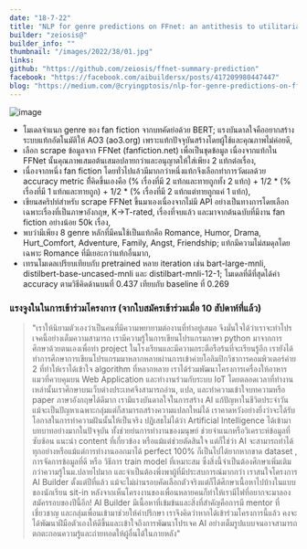 ```yaml
---
date: "18-7-22"
title: "NLP for genre predictions on FFnet: an antithesis to utilitarianism"
builder: "zeiosis@"
builder_info: ""
thumbnail: "/images/2022/38/01.jpg"
links:
github: "https://github.com/zeiosis/ffnet-summary-prediction"
facebook: "https://facebook.com/aibuildersx/posts/417209980447447"
blog: "https://medium.com/@cryingptosis/nlp-for-genre-predictions-on-ffnet-an-antithesis-to-utilitarianism-4380524ca1fc"
---
```


![image](/images/2022/38/01.jpg)

- โมเดลจำแนก genre ของ fan fiction จากบทคัดย่อด้วย BERT; แรงบันดาลใจคืออยากสร้างระบบแท้กอัตโนมัติให้ AO3 (ao3.org) เพราะแท้กปัจจุบันสร้างโดยผู้ใช้และคุณภาพไม่ค่อยดี,
- เลือก scrape ข้อมูลจาก FFNet (fanfiction.net) เพื่อเป็นชุดข้อมูล เนื่องจากแท้กใน FFNet นั้นคุณภาพเสมอต้นเสมอปลายกว่าและอนุญาตให้ใส่เพียง 2 แท้กต่อเรื่อง,
- เนื่องจากหนึ่ง fan fiction โดยทั่วไปแล้วมีมากกว่าหนึ่งแท้กจึงเลือกทำการวัดผลด้วย accuracy metric ที่ิคิดขึ้นเองคือ (% เรื่องที่มี 2 แท้กและทายถูกทั้ง 2 แท้ก) + 1/2 * (% เรื่องที่มี 1 แท้กและทายถูก) + 1/2 * (% เรื่องที่มี 2 แท้กแต่ทายถูกแค่ 1 แท้ก),
- เขียนสคริปท์สำหรับ scrape FFNet ขึ้นมาเองเนื่องจากไม่มี API อย่างเป็นทางการโดยเลือกเฉพาะเรื่องที่เป็นภาษาอังกฤษ, K->T-rated, เรื่องที่จบแล้ว และมาจากต้นฉบับที่มีงาน fan fiction อย่างน้อย 50k เรื่อง,
- พบว่ามีเพียง 8 genre หลักที่มีคนใช้เป็นแท้กคือ Romance, Humor, Drama, Hurt_Comfort, Adventure, Family, Angst, Friendship; แท้กมีความไม่สมดุลโดยเฉพาะ Romance ที่มีเยอะกว่าแท้กอื่นมาก,
- เทรนโมเดลเปรียบเทียบกับ pretrained หลาย iteration เช่น bart-large-mnli, distilbert-base-uncased-mnli และ distilbart-mnli-12-1; โมเดลที่ดีที่สุดได้ค่า accuracy ตามวิธีคิดด้านบนที่ 0.437 เทียบกับ baseline ที่ 0.269

### แรงจูงในในการเข้าร่วมโครงการ (จากใบสมัครเข้าร่วมเมื่อ 10 สัปดาห์ที่แล้ว)

> "เราให้นิยามตัวเองว่าเป็นคนที่มีความพยายามต่องานที่ทำอยู่เสมอ จึงมั่นใจได้ว่าเราจะทำโปรเจคนี้อย่างเต็มความสามารถ เรามีความรู้ในการเขียนโปรแกรมภาษา python มาจากการศึกษาด้วยตนเองเพื่อทำ project ในโรงเรียนและมีความกระตือรือร้นที่จะเรียนรู้อีก เรายังได้ทำการศึกษาการเขียนโปรแกรมมาหลากหลายผ่านการเข้าค่ายโอลิมปิกวิชาการคอมพิวเตอร์ค่าย 2 ที่ทำให้เราได้เข้าใจ algorithm ที่หลากหลาย เราได้ร่วมพัฒนาโครงการเครื่องให้อาหารแมวที่ควบคุมบน Web Application และทำงานร่วมกับระบบ IoT โดยตลอดเวลาที่ทำงานเหล่านั้นเราศึกษาบนเว็บต่างประเทศจึงสามารถอ่าน, แปล, และทำความเข้าใจบทความหรือ paper ภาษาอังกฤษได้ดีมาก เรามีแรงบันดาลใจในการสร้าง AI แก้ปัญหาในชีวิตประจำวัน แม้จะเป็นปัญหาเฉพาะกลุ่มแต่ก็สามารถสร้างความแปลกใหม่ได้ เราคาดหวังอย่างยิ่งว่าจะได้รับโอกาสในการทำความฝันนั้นให้เป็นจริง  ปฏิเสธไม่ได้ว่า Artificial Intelligence ได้เข้ามาบทบาทอย่างมากในปัจจุบัน ทั้งช่วยย่นการทำงานของมนุษย์ ช่วยจำแนกหรือวิเคราะห์ข้อมูลที่ซับซ้อน แนะนำ content ที่เกี่ยวข้อง หรือแม้แต่ช่วยตัดสินใจ แต่ก็ใช่ว่า AI จะสามารถทำได้ทุกอย่างหรือแม้แต่การทำงานออกมาได้ perfect 100% ก็เป็นไปได้ยากหากขาด dataset , การจัดการข้อมูลที่ดี หรือ วิธีการ train model ที่เหมาะสม ซึ่งสิ่งนี้จำเป็นต้องศึกษาเพิ่มเติมกว่าความรู้ในม.ปลายไปมาก และจำเป็นต้องพึ่งพาผู้ที่มีประสบการณ์มากกว่า  เราสนใจโครงการ AI Builder ตั้งแต่ปีที่แล้ว แม้จะไม่ผ่านรอบคัดเลือกตัวจริงแต่ก็ได้ศึกษาเนื้อหาไปบ้างในแบบของนักเรียน sit-in หลังจากเห็นโครงงานของเพื่อนหลายคนก็ทำให้เรามีไฟที่อยากจะมาลองสมัครรอบของปีนี้อีก! AI Builder มีเนื้อหาที่เข้มข้นและสิ่งที่สำคัญคือการมี mentor ที่เชี่ยวชาญ และกลุ่มเพื่อนเข้ามาช่วยให้คำปรึกษา เราจึงคิดว่าหากได้เข้าร่วมโครงการนี้แล้ว คงจะได้พัฒนาฝีมือตัวเองให้ดีขึ้นและเข้าใจถึงการพัฒนาโปรเจค AI อย่างเต็มรูปแบบจนอาจสามารถตกตะกอนความรู้และถ่ายทอดให้ผู้อื่นได้ในภายหลัง"